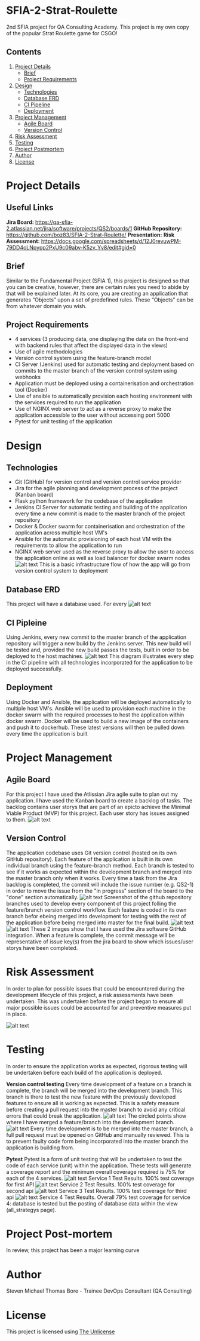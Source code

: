# SFIA-2-Strat-Roulette
2nd SFIA project for QA Consulting Academy. This project is my own copy of the popular Strat Roulette game for CSGO!

## Contents
1. [Project Details](#Project-Details)
   * [Brief](#Brief)
   * [Project Requirements](#Project-Requirements)
2. [Design](#Design)
   * [Technologies](#Technologies)
   * [Database ERD](#Database-Erd)
   * [CI Pipeline](#CI-Pipeline)
   * [Deployment](#Deployment)
3. [Project Management](#Project-Management)
   * [Agile Board](#Agile-Board)
   * [Version Control](#Version-Control)
4. [Risk Assessment](#Risk-Assessment)
5. [Testing](#Testing)
7. [Project Postmortem](#Project-Postmortem)
8. [Author](#Author)
9. [License](#License)

# Project Details
## Useful Links
**Jira Board:** https://qa-sfia-2.atlassian.net/jira/software/projects/QS2/boards/1
**GitHub Repository:** https://github.com/boz83/SFIA-2-Strat-Roulette/
**Presentation:** 
**Risk Assessment:** https://docs.google.com/spreadsheets/d/12J0revuwPM-79DD4oLNpypp2PxU9c09abv-K5zv_Yv8/edit#gid=0
## Brief
Similar to the Fundamental Project (SFIA 1), this project is designed so that you can be creative, however, there are certain rules you need to abide by that will be explained later.
At its core, you are creating an application that generates “Objects” upon a set of predefined rules.
These “Objects” can be from whatever domain you wish.

## Project Requirements
- 4 services (3 producing data, one displaying the data on the front-end with backend rules that affect the displayed data in the views)
- Use of agile methodologies
- Version control system using the feature-branch model
- CI Server (Jenkins) used for automatic testing and deployment based on commits to the master branch of the version control system using webhooks
- Application must be deployed using a containerisation and orchestration tool (Docker)
- Use of ansible to automatically provision each hosting environment with the services required to run the application
- Use of NGINX web server to act as a reverse proxy to make the application accessible to the user without accessing port 5000
- Pytest for unit testing of the application
# Design
## Technologies
- Git (GitHub) for version control and version control service provider
- Jira for the agile planning and development process of the project (Kanban board)
- Flask python framework for the codebase of the application
- Jenkins CI Server for automatic testing and building of the application every time a new commit is made to the master branch of the project repository
- Docker & Docker swarm for containerisation and orchestration of the application across multiple host VM's
- Ansible for the automatic provisioning of each host VM with the requirements to allow the application to run
- NGINX web server used as the reverse proxy to allow the user to access the application online as well as load balancer for docker swarm nodes
![alt text](README_Assets/infrastructure_design.PNG)
This is a basic infrastructure flow of how the app will go from version control system to deployment
## Database ERD
This project will have a database used. For every 
![alt text](README_Assets/erd.PNG)
## CI Pipleine
Using Jenkins, every new commit to the master branch of the application repository will trigger a new build by the Jenkins server. This new build will be tested and, provided the new build passes the tests, built in order to be deployed to the host machines.
![alt text](https://raw.githubusercontent.com/boz83/SFIA-2-Strat-Roulette/master/README_Assests/CI_pipeline.png)
This diagram illustrates every step in the CI pipeline with all technologies incorporated for the application to be deployed successfully.
## Deployment
Using Docker and Ansible, the application will be deployed automatically to multiple host VM's. Ansible will be used to provision each machine in the docker swarm with the required processes to host the application within docker swarm. Docker will be used to build a new image of the containers and push it to dockerhub. These latest versions will then be pulled down every time the application is built

# Project Management
## Agile Board
For this project I have used the Atlissian Jira agile suite to plan out my application. I have used the Kanban board to create a backlog of tasks. The backlog contains user storys that are part of an epicto achieve the Minimal Viable Product (MVP) for this project. Each user story has issues assigned to them.
![alt text](README_Assets/jira_board.PNG)

## Version Control
The application codebase uses Git version control (hosted on its own GitHub repository). Each feature of the application is built in its own individual branch using the feature-branch method. Each branch is tested to see if it works as expected within the development branch and merged into the master branch only when it works. Every time a task from the Jira backlog is completed, the commit will include the issue number (e.g. QS2-1) in order to move the issue from the "in progress" section of the board to the "done" section automatically. 
![alt text](README_Assets/version_branches.PNG)
Screenshot of the github repository branches used to develop every component of this project folling the feature/branch version control workflow. Each feature is coded in its own branch befor ebeing merged into development for testing with the rest of the application before being merged into master for the final build.
![alt text](README_Assets/git_commits.PNG)
![alt text](README_Assets/Jira_issues.PNG)
These 2 images show that I have used the Jira software GitHub integration. When a feature is complete, the commit message will be representative of issue key(s) from the jira board to show which issues/user storys have been completed.
# Risk Assessment
In order to plan for possible issues that could be encountered during the development lifecycle of this project, a risk assessments have been undertaken. This was undertaken before the project began to ensure all major possible issues could be accounted for and preventive measures put in place.

![alt text](README_Assets/risk_assessment.PNG)

# Testing
In order to ensure the application works as expected, rigorous testing will be undertaken before each build of the application is deployed. 

**Version control testing**
Every time development of a feature on a branch is complete, the branch will be merged into the development branch. This branch is there to test the new feature with the previously developed features to ensure all is working as expected. This is a safety measure before creating a pull request into the master branch to avoid any critical errors that could break the application.
![alt text](README_Assets/gitkraken.PNG)
The circled points show where I have merged a feature/branch into the development branch.
![alt text](README_Assets/CI_pipeline.PNG)
Every time development is to be merged into the master branch, a full pull request must be opened on GitHub and manually reviewed. This is to prevent faulty code form being incorporated into the master branch the application is building from.

**Pytest**
Pytest is a form of unit testing that will be undertaken to test the code of each service (unit) within the application. These tests will generate a coverage report and the minimum overall coverage required is 75% for each of the 4 services. 
![alt text](README_Assets/test_result_service_1.PNG)
Service 1 Test Results. 100% test coverage for first API
![alt text](README_Assets/test_result_service_2.PNG)
Service 2 Test Results. 100% test coverage for second api
![alt text](README_Assets/test_result_service_3.PNG)
Service 3 Test Results. 100% test coverage for third api
![alt text](README_Assets/test_result_service_4.PNG)
Service 4 Test Results. Overall 79% test coverage for service 4: database is tested but the posting of database data within the view (all_strategys page).


# Project Post-mortem
In review, this project has been a major learning curve


# Author
Steven Michael Thomas Bore - Trainee DevOps Consultant (QA Consulting)

# License
This project is licensed using [The Unlicense](https://unlicense.org/)
